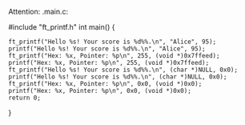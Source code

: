Attention:
.main.c:

#include "ft_printf.h"
int main()
{

	ft_printf("Hello %s! Your score is %d%%.\n", "Alice", 95);
	printf("Hello %s! Your score is %d%%.\n", "Alice", 95);
	ft_printf("Hex: %x, Pointer: %p\n", 255, (void *)0x7ffeed);
	printf("Hex: %x, Pointer: %p\n", 255, (void *)0x7ffeed);
	ft_printf("Hello %s! Your score is %d%%.\n", (char *)NULL, 0x0);
	printf("Hello %s! Your score is %d%%.\n", (char *)NULL, 0x0);
	ft_printf("Hex: %x, Pointer: %p\n", 0x0, (void *)0x0);
	printf("Hex: %x, Pointer: %p\n", 0x0, (void *)0x0);
	return 0;
}
